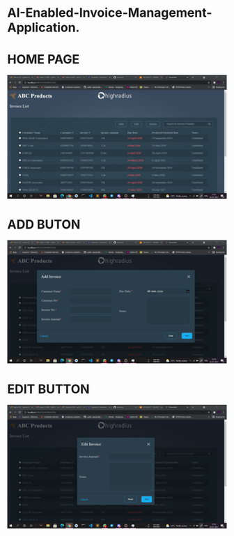 # AI-Enabled-Invoice-Management-Application.
# HOME PAGE
![First Page.jpg](https://github.com/jadonmj/AI-Enabled-Invoice-Management-Application./blob/main/First%20Page.jpg)
# ADD BUTON
![Add button.jpg](https://github.com/jadonmj/AI-Enabled-Invoice-Management-Application./blob/main/Add%20button.jpg)
# EDIT BUTTON
![EDIT BUTTON.JPG](https://github.com/jadonmj/AI-Enabled-Invoice-Management-Application./blob/main/Edit%20button.jpg)
